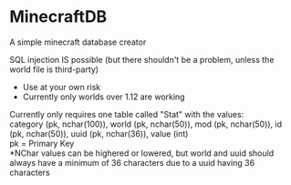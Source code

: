 # MinecraftDB
A simple minecraft database creator

SQL injection IS possible (but there shouldn't be a problem, unless the world file is third-party)
- Use at your own risk
- Currently only worlds over 1.12 are working

Currently only requires one table called "Stat" with the values: <br>
category (pk, nchar(100)), world (pk, nchar(50)), mod (pk, nchar(50)), id (pk, nchar(50)), uuid (pk, nchar(36)), value (int) <br>
pk = Primary Key <br>
*NChar values can be highered or lowered, but world and uuid should always have a minimum of 36 characters due to a uuid having 36 characters

